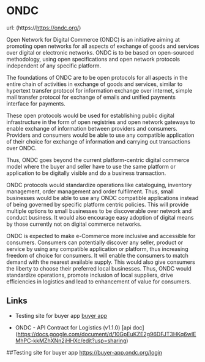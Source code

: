 # ONDC


url: (https://https://ondc.org/) 


Open Network for Digital Commerce (ONDC) is an initiative aiming at promoting open networks for all aspects of exchange of goods and services over digital or electronic networks. ONDC is to be based on open-sourced methodology, using open specifications and open network protocols independent of any specific platform.


The foundations of ONDC are to be open protocols for all aspects in the entire chain of activities in exchange of goods and services, similar to hypertext transfer protocol for information exchange over internet, simple mail transfer protocol for exchange of emails and unified payments interface for payments.


These open protocols would be used for establishing public digital infrastructure in the form of open registries and open network gateways to enable exchange of information between providers and consumers. Providers and consumers would be able to use any compatible application of their choice for exchange of information and carrying out transactions over ONDC.


Thus, ONDC goes beyond the current platform-centric digital commerce model where the buyer and seller have to use the same platform or application to be digitally visible and do a business transaction.


ONDC protocols would standardize operations like cataloguing, inventory management, order management and order fulfilment. Thus, small businesses would be able to use any ONDC compatible applications instead of being governed by specific platform centric policies. This will provide multiple options to small businesses to be discoverable over network and conduct business. It would also encourage easy adoption of digital means by those currently not on digital commerce networks. 


ONDC is expected to make e-Commerce more inclusive and accessible for consumers. Consumers can potentially discover any seller, product or service by using any compatible application or platform, thus increasing freedom of choice for consumers. It will enable the consumers to match demand with the nearest available supply. This would also give consumers the liberty to choose their preferred local businesses. Thus, ONDC would standardize operations, promote inclusion of local suppliers, drive efficiencies in logistics and lead to enhancement of value for consumers. 



## Links

- 	Testing site for buyer app 
	[buyer app](https://buyer-app.ondc.org/login)
 
- 	ONDC - API Contract for Logistics (v1.1.0) 
	[api doc] (https://docs.google.com/document/d/10GpEuKZE2g96DFJT3HKq6wIEMhPC-kkMZhXNn2jHHXc/edit?usp=sharing)



##Testing site for buyer app
https://buyer-app.ondc.org/login
